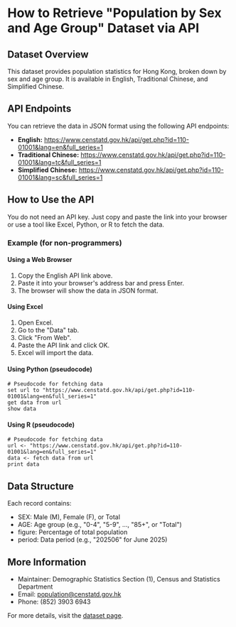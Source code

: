 # How to Retrieve "Population by Sex and Age Group" Dataset via API

## Dataset Overview
This dataset provides population statistics for Hong Kong, broken down by sex and age group. It is available in English, Traditional Chinese, and Simplified Chinese.

## API Endpoints
You can retrieve the data in JSON format using the following API endpoints:

- **English:**
  https://www.censtatd.gov.hk/api/get.php?id=110-01001&lang=en&full_series=1
- **Traditional Chinese:**
  https://www.censtatd.gov.hk/api/get.php?id=110-01001&lang=tc&full_series=1
- **Simplified Chinese:**
  https://www.censtatd.gov.hk/api/get.php?id=110-01001&lang=sc&full_series=1

## How to Use the API
You do not need an API key. Just copy and paste the link into your browser or use a tool like Excel, Python, or R to fetch the data.

### Example (for non-programmers)

#### Using a Web Browser
1. Copy the English API link above.
2. Paste it into your browser's address bar and press Enter.
3. The browser will show the data in JSON format.

#### Using Excel
1. Open Excel.
2. Go to the "Data" tab.
3. Click "From Web".
4. Paste the API link and click OK.
5. Excel will import the data.

#### Using Python (pseudocode)
```
# Pseudocode for fetching data
set url to "https://www.censtatd.gov.hk/api/get.php?id=110-01001&lang=en&full_series=1"
get data from url
show data
```

#### Using R (pseudocode)
```
# Pseudocode for fetching data
url <- "https://www.censtatd.gov.hk/api/get.php?id=110-01001&lang=en&full_series=1"
data <- fetch data from url
print data
```

## Data Structure
Each record contains:
- SEX: Male (M), Female (F), or Total
- AGE: Age group (e.g., "0-4", "5-9", ..., "85+", or "Total")
- figure: Percentage of total population
- period: Data period (e.g., "202506" for June 2025)

## More Information
- Maintainer: Demographic Statistics Section (1), Census and Statistics Department
- Email: population@censtatd.gov.hk
- Phone: (852) 3903 6943

For more details, visit the [dataset page](https://data.gov.hk/en-data/dataset/hk-censtatd-tablechart-110-01001).

